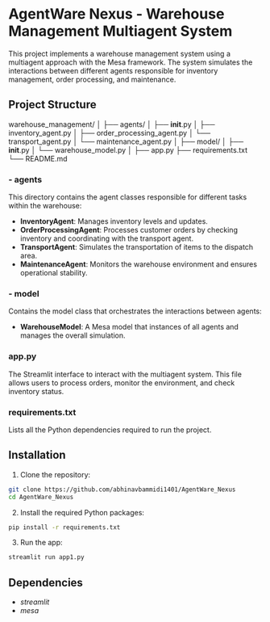 # AgentWare Nexus - Warehouse Management Multiagent System

This project implements a warehouse management system using a multiagent approach with the Mesa framework. The system simulates the interactions between different agents responsible for inventory management, order processing, and maintenance.

## Project Structure

warehouse_management/
│
├── agents/
│   ├── __init__.py
│   ├── inventory_agent.py
│   ├── order_processing_agent.py
│   └── transport_agent.py
│   └── maintenance_agent.py
│
├── model/
│   ├── __init__.py
│   └── warehouse_model.py
│
├── app.py
├── requirements.txt
└── README.md

### - **agents**
This directory contains the agent classes responsible for different tasks within the warehouse:
- **InventoryAgent**: Manages inventory levels and updates.
- **OrderProcessingAgent**: Processes customer orders by checking inventory and coordinating with the transport agent.
- **TransportAgent**: Simulates the transportation of items to the dispatch area.
- **MaintenanceAgent**: Monitors the warehouse environment and ensures operational stability.

### - **model**
Contains the model class that orchestrates the interactions between agents:
- **WarehouseModel**: A Mesa model that instances of all agents and manages the overall simulation.

### **app.py**
The Streamlit interface to interact with the multiagent system. This file allows users to process orders, monitor the environment, and check inventory status.

### **requirements.txt**
Lists all the Python dependencies required to run the project.

## Installation

1. Clone the repository:
```bash
git clone https://github.com/abhinavbammidi1401/AgentWare_Nexus
cd AgentWare_Nexus
```

2. Install the required Python packages:
```bash
pip install -r requirements.txt
```

3. Run the app:
```bash
streamlit run app1.py
```

## Dependencies

- *streamlit*
- *mesa*